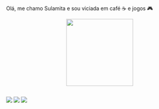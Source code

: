Olá, me chamo Sulamita e sou viciada em café :coffee: e jogos :video_game:

<div align="center">
  <a href="https://github.com/sulamitasan">
  <img height="180em" src="https://github-readme-stats.vercel.app/api?username=sulamitasan&show_icons=true&theme=tokyonight&include_all_commits=true&count_private=true"/>
  <!--- <img height="180em" src="https://github-readme-stats.vercel.app/api/top-langs/?username=sulamitasan&layout=compact&langs_count=7&theme=dracula"/> ---!>
</div>

 ##
 
<div>
  <a href="https://www.instagram.com/suuulao/" target="_blank"><img src="https://img.shields.io/badge/-Instagram-%23E4405F?style=for-the-badge&logo=instagram&logoColor=white" target="_blank"></a>
 <a href = "mailto:sulamita.santos0296@gmail.com"><img src="https://img.shields.io/badge/-Gmail-%23333?style=for-the-badge&logo=gmail&logoColor=white" target="_blank"></a>
 <a href="https://www.linkedin.com/in/sulamita-santos-731437238/"><img src="https://img.shields.io/badge/LinkedIn-0077B5?style=for-the-badge&logo=linkedin&logoColor=white target="_blank"></a>
 </div>
